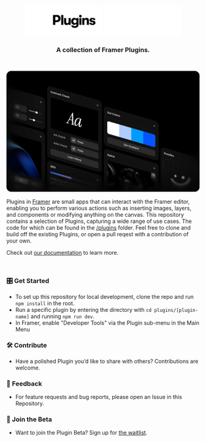 <h1 align="center" margin="0">
  <img width="200" src="assets/framer-plugin-light.svg#gh-light-mode-only">
  <img width="200" src="assets/framer-plugin-dark.svg#gh-dark-mode-only">
</h1>
<h3 align="center" style="margin: 0;">
A collection of Framer Plugins.
</h3>
</p>

<br>

![plugins](assets/plugins.png)

Plugins in [Framer](https://www.framer.com/) are small apps that can interact with the Framer editor, enabling you to perform various actions such as inserting images, layers, and components or modifying anything on the canvas. This repository contains a selection of Plugins, capturing a wide range of use cases. The code for which can be found in the [/plugins](https://github.com/framer/plugins/tree/main/plugins) folder. Feel free to clone and build off the existing Plugins, or open a pull reqest with a contribution of your own.

Check out [our documentation](https://developers.framer.wiki/plugins/docs/beta) to learn more.

<br>

### 🎛️ Get Started

-   To set up this repository for local development, clone the repo and run `npm install` in the root.
-   Run a specific plugin by entering the directory with `cd plugins/[plugin-name]` and running `npm run dev`.
-   In Framer, enable "Developer Tools" via the Plugin sub-menu in the Main Menu

### 🛠️ Contribute

-   Have a polished Plugin you’d like to share with others? Contributions are welcome.

### 🔮 Feedback

-   For feature requests and bug reports, please open an Issue in this Repository.

### 🧪 Join the Beta

-   Want to join the Plugin Beta? Sign up for [the waitlist](https://www.framer.com/plugins/).
